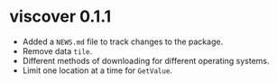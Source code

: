 # viscover 0.1.1

* Added a `NEWS.md` file to track changes to the package.
* Remove data `tile`.
* Different methods of downloading for different operating systems.
* Limit one location at a time for `GetValue`.